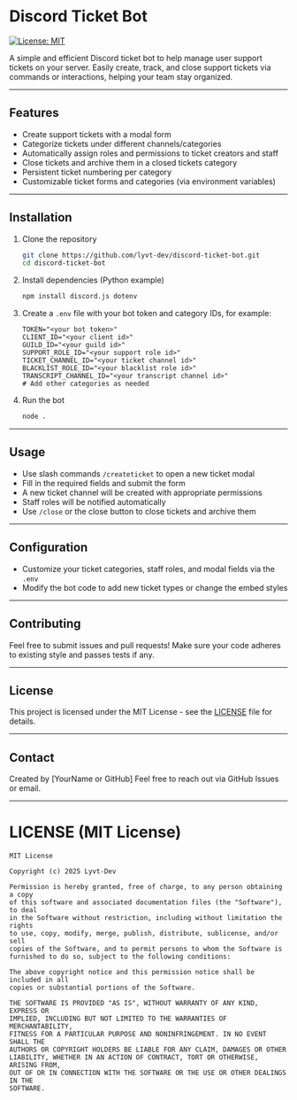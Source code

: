 # Discord Ticket Bot

[![License: MIT](https://img.shields.io/badge/License-MIT-yellow.svg)](LICENSE)

A simple and efficient Discord ticket bot to help manage user support tickets on your server.
Easily create, track, and close support tickets via commands or interactions, helping your team stay organized.

---

## Features

* Create support tickets with a modal form
* Categorize tickets under different channels/categories
* Automatically assign roles and permissions to ticket creators and staff
* Close tickets and archive them in a closed tickets category
* Persistent ticket numbering per category
* Customizable ticket forms and categories (via environment variables)

---

## Installation

1. Clone the repository

   ```bash
   git clone https://github.com/lyvt-dev/discord-ticket-bot.git
   cd discord-ticket-bot
   ```

2. Install dependencies (Python example)

   ```bash
   npm install discord.js dotenv
   ```

3. Create a `.env` file with your bot token and category IDs, for example:

   ```
   TOKEN="<your bot token>"
   CLIENT_ID="<your client id>"
   GUILD_ID="<your guild id>"
   SUPPORT_ROLE_ID="<your support role id>"
   TICKET_CHANNEL_ID="<your ticket channel id>"
   BLACKLIST_ROLE_ID="<your blacklist role id>"
   TRANSCRIPT_CHANNEL_ID="<your transcript channel id>"
   # Add other categories as needed
   ```

4. Run the bot

   ```bash
   node .
   ```

---

## Usage

* Use slash commands `/createticket` to open a new ticket modal
* Fill in the required fields and submit the form
* A new ticket channel will be created with appropriate permissions
* Staff roles will be notified automatically
* Use `/close` or the close button to close tickets and archive them

---

## Configuration

* Customize your ticket categories, staff roles, and modal fields via the `.env`
* Modify the bot code to add new ticket types or change the embed styles

---

## Contributing

Feel free to submit issues and pull requests!
Make sure your code adheres to existing style and passes tests if any.

---

## License

This project is licensed under the MIT License - see the [LICENSE](LICENSE) file for details.

---

## Contact

Created by \[YourName or GitHub]
Feel free to reach out via GitHub Issues or email.

---

# LICENSE (MIT License)

```text
MIT License

Copyright (c) 2025 Lyvt-Dev

Permission is hereby granted, free of charge, to any person obtaining a copy
of this software and associated documentation files (the "Software"), to deal
in the Software without restriction, including without limitation the rights
to use, copy, modify, merge, publish, distribute, sublicense, and/or sell
copies of the Software, and to permit persons to whom the Software is
furnished to do so, subject to the following conditions:

The above copyright notice and this permission notice shall be included in all
copies or substantial portions of the Software.

THE SOFTWARE IS PROVIDED "AS IS", WITHOUT WARRANTY OF ANY KIND, EXPRESS OR
IMPLIED, INCLUDING BUT NOT LIMITED TO THE WARRANTIES OF MERCHANTABILITY,
FITNESS FOR A PARTICULAR PURPOSE AND NONINFRINGEMENT. IN NO EVENT SHALL THE
AUTHORS OR COPYRIGHT HOLDERS BE LIABLE FOR ANY CLAIM, DAMAGES OR OTHER
LIABILITY, WHETHER IN AN ACTION OF CONTRACT, TORT OR OTHERWISE, ARISING FROM,
OUT OF OR IN CONNECTION WITH THE SOFTWARE OR THE USE OR OTHER DEALINGS IN THE
SOFTWARE.
```
